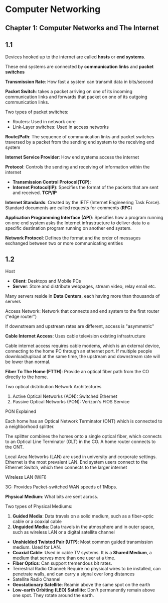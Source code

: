 # Computer Networking

## Chapter 1: Computer Networks and The Internet

## 1.1

Devices hooked up to the internet are called **hosts** or **end systems**. 

These end systems are connected by **communication links** and **packet switches**

**Transmission Rate**: How fast a system can transmit data in bits/second

**Packet Switch**: takes a packet arriving on one of its incoming communication
links and forwards that packet on one of its outgoing communication links. 

Two types of packet switches:

* Routers: Used in network core
* Link-Layer switches: Used in access networks 

**Route/Path**: The sequence of communication links and packet switches traversed by a packet from
the sending end system to the receiving end system

**Internet Service Provider**: How end systems access the internet

**Protocol**: Controls the sending and receiving of information within the internet

* **Transmission Control Protocol(TCP)**:
* **Internet Protocol(IP)**: Specifies the format of the packets that are sent and received. **TCP/IP**

**Internet Standards**: Created by the IETF (Internet Engineering Task Force). Standard documents are called requests for comments (**RFC**)

**Application Programming Interface (API)**: Specifies how a program running on one end system asks
the Internet infrastructure to deliver data to a specific destination program running on another end system. 

**Network Protocol**: Defines the format and the order of messages exchanged between
two or more communicating entities

## 1.2

Host

* **Client**: Desktops and Mobile PCs
* **Server**: Store and distribute webpages, stream video, relay email etc. 

Many servers reside in **Data Centers**, each having more than thousands of servers

Access Network: Network that connects and end system to the first router ("edge router")

If downstream and upstream rates are different, access is "asymmetric"

**Cable Internet Access**: Uses cable television existing infrastructure

Cable internet access requires cable modems, which is an external device, connecting to the home PC through an ethernet port. If multiple people download/upload at the same time, the upstream and downstream rate will be lower than normal. 

**Fiber To The Home (FTTH)**: Provide an optical fiber path from the CO directly to the home. 

Two optical distribution Network Architectures

1. Active Optical Networks (AON): Switched Ethernet
2. Passive Optical Networks (PON): Verizon's FIOS Service

PON Explained

Each home has an Optical Network Terminator (ONT) which is connected to a neighborhood splitter. 

The splitter combines the homes onto a single optical fiber, which connects to an Optical Line Terminator (OLT) in the CO. A home router connects to the ONT. 

Local Area Networks (LAN) are used in university and corporate settings. Ethernet is the most prevalent LAN. End system users connect to the Ethernet Switch, which then connects to the larger internet

Wireless LAN (WiFi)

3G: Provides Packet-switched WAN speeds of 1Mbps. 

**Physical Medium**: What bits are sent across. 

Two types of Physical Mediums:

1. **Guided Media**: Data travels on a solid medium, such as a fiber-optic cable or a coaxial cable
2. **Unguided Media**: Data travels in the atmosphere and in outer space, such as wireless LAN or a digital satellite channel

* **Unshielded Twisted Pair (UTP)**: Most common guided transmission medium. Used for LAN. 
* **Coaxial Cable**: Used in cable TV systems. It is a **Shared Medium**, a medium that serves more than one user at a time. 
* **Fiber Optics**: Can support tremendous bit rates. 
* Terrestrial Radio Channel: Require no physical wires to be installed, can penetrate walls, and can carry a signal over long distances 
* Satellite Radio Channel
*   **Geostationary Satellite**: Reamin above the same spot on the earth
*   **Low-earth Orbiting (LEO) Satellite**: Don't permanently remain above one spot. They rotate around the earth. 




